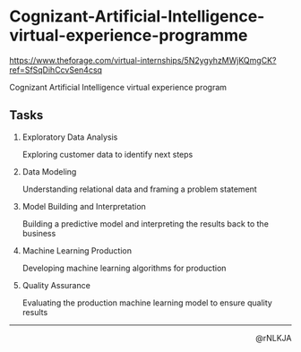 # Cognizant-Artificial-Intelligence-virtual-experience-programme

<https://www.theforage.com/virtual-internships/5N2ygyhzMWjKQmgCK?ref=SfSqDihCcvSen4csq>

Cognizant Artificial Intelligence virtual experience program

## Tasks

1. Exploratory Data Analysis

   Exploring customer data to identify next steps

2. Data Modeling

   Understanding relational data and framing a problem statement

3. Model Building and Interpretation

   Building a predictive model and interpreting the results back to the business

4. Machine Learning Production

   Developing machine learning algorithms for production

5. Quality Assurance

   Evaluating the production machine learning model to ensure quality results

---

<p align=right>@rNLKJA</p>
